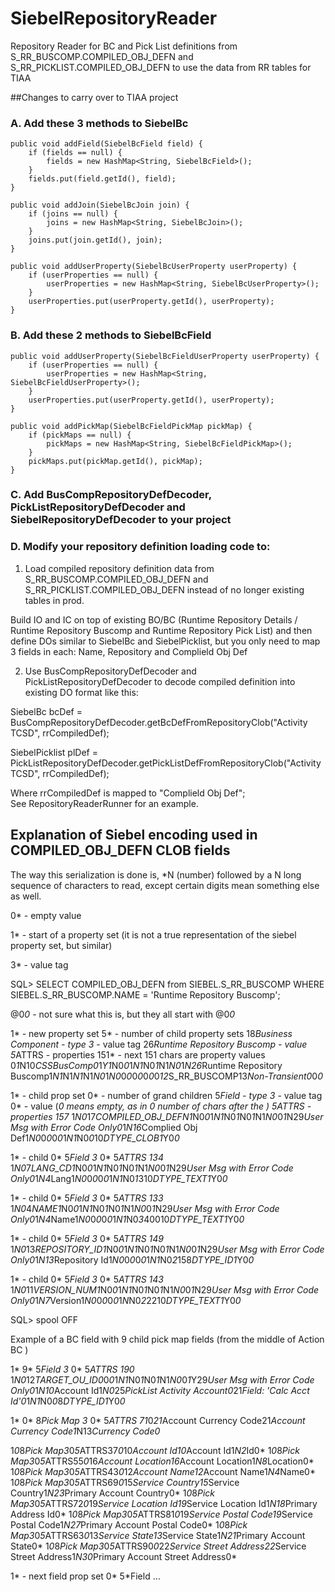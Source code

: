 # SiebelRepositoryReader
Repository Reader for BC and Pick List definitions from 
S_RR_BUSCOMP.COMPILED_OBJ_DEFN  and  S_RR_PICKLIST.COMPILED_OBJ_DEFN 
to use the data from RR tables for TIAA 

##Changes to carry over to TIAA project

### A. Add these 3 methods to SiebelBc

    public void addField(SiebelBcField field) {
		if (fields == null) {
			fields = new HashMap<String, SiebelBcField>();		
		}
		fields.put(field.getId(), field);		
	}
	
	public void addJoin(SiebelBcJoin join) {
		if (joins == null) {
			joins = new HashMap<String, SiebelBcJoin>();		
		}
		joins.put(join.getId(), join);		
	}
	
	public void addUserProperty(SiebelBcUserProperty userProperty) {
		if (userProperties == null) {
			userProperties = new HashMap<String, SiebelBcUserProperty>();		
		}
		userProperties.put(userProperty.getId(), userProperty);		
	}	
	
### B. Add these 2 methods to SiebelBcField
	
	public void addUserProperty(SiebelBcFieldUserProperty userProperty) {
		if (userProperties == null) {
			userProperties = new HashMap<String, SiebelBcFieldUserProperty>();		
		}
		userProperties.put(userProperty.getId(), userProperty);		
	}
	
	public void addPickMap(SiebelBcFieldPickMap pickMap) {
		if (pickMaps == null) {
			pickMaps = new HashMap<String, SiebelBcFieldPickMap>();		
		}
		pickMaps.put(pickMap.getId(), pickMap);		
	}		

### C. Add BusCompRepositoryDefDecoder, PickListRepositoryDefDecoder and SiebelRepositoryDefDecoder to your project

### D. Modify your repository definition loading code to:
1. Load compiled repository definition data from S_RR_BUSCOMP.COMPILED_OBJ_DEFN and S_RR_PICKLIST.COMPILED_OBJ_DEFN instead of no longer existing tables in prod.

Build IO and IC on top of existing BO/BC (Runtime Repository Details / Runtime Repository Buscomp and Runtime Repository Pick List) and then define DOs similar to SiebelBc and SiebelPicklist, but you only need to map 3 fields in each: Name, Repository and Complield Obj Def

2. Use BusCompRepositoryDefDecoder and PickListRepositoryDefDecoder to decode compiled definition into existing DO format like this:

SiebelBc bcDef = 
	BusCompRepositoryDefDecoder.getBcDefFromRepositoryClob("Activity TCSD", rrCompiledDef);
	
SiebelPicklist plDef =
	PickListRepositoryDefDecoder.getPickListDefFromRepositoryClob("Activity TCSD", rrCompiledDef);
	
Where rrCompiledDef is mapped to "Complield Obj Def"; 		
See RepositoryReaderRunner for an example.

## Explanation of Siebel encoding used in COMPILED_OBJ_DEFN CLOB fields

The way this serialization is done is, *N (number) followed by a N long sequence of characters to read, except certain digits mean something else as well.

0* - empty value

1* - start of a property set (it is not a true representation of the siebel property set, but similar)

3* - value tag

SQL> SELECT COMPILED_OBJ_DEFN from SIEBEL.S_RR_BUSCOMP WHERE SIEBEL.S_RR_BUSCOMP.NAME = 'Runtime Repository Buscomp';

@0*0*  - not sure what this is, but they all start with @0*0* 

1*  - new property set
5*  - number of child property sets
18*Business Component - type
3* - value tag
26*Runtime Repository Buscomp - value
5*ATTRS - properties
151* - next 151 chars are property values
 0*1*N10*CSSBusComp0*1*Y1*N0*0*1*N1*N0*1*N1*N0*1*N26*Runtime Repository Buscomp1*N1*N1*N1*N1*N0*1*N0*0*0*0*0*0*0*0*12*S_RR_BUSCOMP13*Non-Transient0*0*0*

1*  - child prop set
0*  - number of grand children
5*Field - type
3* - value tag
0* - value (*0 means empty, as in 0 number of chars after  the *)
5*ATTRS - properties
157*
 1*N0*17*COMPILED_OBJ_DEFN1*N0*0*1*N1*N0*1*N0*1*N1*N0*0*1*N29*User Msg with Error Code Only0*1*N16*Complied Obj Def1*N0*0*0*0*0*1*N1*N0*0*10*DTYPE_CLOB1*Y0*0* 

1*  - child
0* 
5*Field
3*
0*
5*ATTRS
134*
 1*N0*7*LANG_CD1*N0*0*1*N1*N0*1*N0*1*N1*N0*0*1*N29*User Msg with Error Code Only0*1*N4*Lang1*N0*0*0*0*0*1*N1*N0*1*310*DTYPE_TEXT1*Y0*0*

1*  - child
0*
5*Field
3*
0*
5*ATTRS
133*
 1*N0*4*NAME1*N0*0*1*N1*N0*1*N0*1*N1*N0*0*1*N29*User Msg with Error Code Only0*1*N4*Name1*N0*0*0*0*0*1*N1*N0*3*40010*DTYPE_TEXT1*Y0*0*

1* - child
0*
5*Field
3*
0*
5*ATTRS
149*
 1*N0*13*REPOSITORY_ID1*N0*0*1*N1*N0*1*N0*1*N1*N0*0*1*N29*User Msg with Error Code Only0*1*N13*Repository Id1*N0*0*0*0*0*1*N1*N0*2*158*DTYPE_ID1*Y0*0*

1* - child
0*
5*Field
3*
0*
5*ATTRS
143*
  1*N0*11*VERSION_NUM1*N0*0*1*N1*N0*1*N0*1*N1*N0*0*1*N29*User Msg with Error Code Only0*1*N7*Version1*N0*0*0*0*0*1*N*N0*2*2210*DTYPE_TEXT1*Y0*0*                                                   
                                                                                

SQL> spool OFF


Example of a BC field with 9 child pick map fields (from the middle of Action BC )

1*
9*
5*Field
3*
0*
5*ATTRS
190*
 1*N0*12*TARGET_OU_ID0*0*0*1*N1*N0*1*N0*1*N1*N0*0*1*Y29*User Msg with Error Code Only0*1*N10*Account Id1*N0*25*PickList Activity Account0*21*Field: 'Calc Acct Id'0*1*N1*N0*0*8*DTYPE_ID1*Y0*0*

1*
0*
8*Pick Map
3*
0*
5*ATTRS
	71*0*21*Account Currency Code21*Account Currency Code1*N13*Currency Code0*

1*0*8*Pick Map3*0*5*ATTRS37*0*10*Account Id10*Account Id1*N2*Id0*
1*0*8*Pick Map3*0*5*ATTRS55*0*16*Account Location16*Account Location1*N8*Location0*
1*0*8*Pick Map3*0*5*ATTRS43*0*12*Account Name12*Account Name1*N4*Name0*
1*0*8*Pick Map3*0*5*ATTRS69*0*15*Service Country15*Service Country1*N23*Primary Account Country0*
1*0*8*Pick Map3*0*5*ATTRS72*0*19*Service Location Id19*Service Location Id1*N18*Primary Address Id0*
1*0*8*Pick Map3*0*5*ATTRS81*0*19*Service Postal Code19*Service Postal Code1*N27*Primary Account Postal Code0*
1*0*8*Pick Map3*0*5*ATTRS63*0*13*Service State13*Service State1*N21*Primary Account State0*
1*0*8*Pick Map3*0*5*ATTRS90*0*22*Service Street Address22*Service Street Address1*N30*Primary Account Street Address0*

1*  -  next field prop set
0*
5*Field 
…

